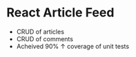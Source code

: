 # React Article Feed

- CRUD of articles
- CRUD of comments
- Acheived 90% ↑ coverage of unit tests
